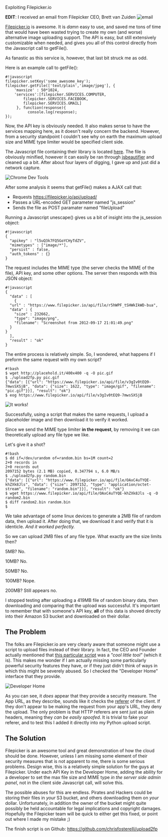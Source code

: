 Exploiting Filepicker.io

__EDIT__: I received an email from Filepicker CEO, Brett van Zuiden
![email](http://i.imgur.com/L1twK.png)

[Filepicker.io](http://filepicker.io) is awesome. It is _damn_ easy to use, and saved me tons of time that would have been wasted trying to create my own (and worse) alternative image uploading support. The API is easy, but still extensively customizable when needed, and gives you all of this control directly from the Javascript call to getFile().

As fanastic as this service is, however, that last bit struck me as odd.
<!-- Content Breaker -->

Here is an example call to getFile():

    #!javascript
    filepicker.setKey('some_awesome_key');
    filepicker.getFile(['text/plain','image/jpeg'], {
    	'maxsize' : 50*1024,
        'services':[filepicker.SERVICES.COMPUTER,
            filepicker.SERVICES.FACEBOOK,
            filepicker.SERVICES.GMAIL]
         }, function(response){
              console.log(response);
    });

Now, the API key is obviously needed. It also makes sense to have the services mapping here, as it doesn't really concern the backend. However, from a security standpoint I couldn't see why on earth the maximum upload size and MIME type limiter would be specified client side.

The Javascript file containing their library is located [here](http://api.filepicker.io/v0/filepicker.js). The file is obviously minified, however it can easily be ran through [jsbeautifier](http://jsbeautifier.org/) and cleaned up a bit. After about four layers of digging, I gave up and just did a network capture.

![Chrome Dev Tools](http://i.imgur.com/jpTNN.png)

After some analysis it seems that getFile() makes a AJAX call that:

*    Requests https://filepicker.io/api/upload/
*    Passes a URL-encoded GET parameter named "js_session"
*    Sends the file as POST paramater named "fileUpload"

Running a Javascript unescape() gives us a bit of insight into the js_session object:

    #!javascript
    {
      "apikey" : "l5uQ3k7FQ5GoYCHyTdZV",
      "mimetypes" : ["image/*"],
      "persist" : false,
      "auth_tokens" : {}
    }  

The request includes the MIME type (the server checks the MIME of the file), API key, and some other options.
The server then responds with this JSON object:

    #!javascript
    {
      "data" : [
        {
	  "url" : "https://www.filepicker.io/api/file/r5hWPF_tSHWkIkWD-bua",
	  "data" : {
	    "size" : 232662,
	    "type": "image/png",
	    "filename": "Screenshot from 2012-09-17 21:01:49.png"
	  }
	}
      ], 
      "result" : "ok"
    } 

The entire process is relatively simple.
So, I wondered, what happens if I preform the same request with my own script?

    #!bash
    $ wget http://placehold.it/400x400 -q -O pic.gif
    $ ./upload2fp.py pic.gif 
    {"data": [{"url": "https://www.filepicker.io/api/file/v3gIv0tEQ9-7mwsSXSjB", "data": {"size": 1622, "type": "image/gif", "filename": "pic.gif"}}], "result": "ok"}
    $ eog https://www.filepicker.io/api/file/v3gIv0tEQ9-7mwsSXSjB 

![It works!](http://i.imgur.com/reUKB.png)

Successfully, using a script that makes the same requests, I upload a placeholder image and then download it to verify it worked.

Since we send the MIME type limiter __in the request__, by removing it we can theoretically upload any file type we like.

Let's give it a shot?

    #!bash
    $ dd if=/dev/urandom of=random.bin bs=1M count=2
    2+0 records in
    2+0 records out
    2097152 bytes (2.1 MB) copied, 0.347794 s, 6.0 MB/s
    $ ./upload2fp.py random.bin
    {"data": [{"url": "https://www.filepicker.io/api/file/OAxC4uTYQE-khZXk8Jls", "data": {"size": 2097152, "type": "application/octet-stream", "filename": "random.bin"}}], "result": "ok"}
    $ wget https://www.filepicker.io/api/file/OAxC4uTYQE-khZXk8Jls -q -O random2.bin
    $ diff random2.bin random.bin 
    $ 

We take advantage of some linux devices to generate a 2MB file of random data, then upload it.
After doing that, we download it and verify that it is identicle. _And it worked perfectly._

So we can upload 2MB files of any file type. What exactly are the size limits then?

5MB? No.

10MB? No.

50MB? No.

100MB? Nope.

200MB? Still appears no.


I stopped testing after uploading a 419MB file of random binary data, then downloading and comparing that the upload was successful. It's important to remember that with someone's API key, __all__ of this data is shoved directly into their Amazon S3 bucket and downloaded on their dollar.

## The Problem

The folks are Filepicker.io are very clearly aware that someone might use a script to upload files instead of their library. In fact, the CEO and Founder actually mentioned that [this particular script](https://github.com/uams/geturl) was a _"cool little tool"_ (which it is). This makes me wonder if I am actually missing some particularly powerful security features they have, or if they just didn't think of ways in which this might be severely abused. So I checked the "Developer Home" interface that they provide.

![Developer Home](http://i.imgur.com/xpwvy.png)

As you can see, it _does_ appear that they provide a security measure. The App URL, as they describe, sounds like it checks the [referer](http://en.wikipedia.org/wiki/HTTP_referer) of the client. If they don't appear to be making the request from your app's URL, they deny the upload. The only problem is that HTTP referers are sent just as plain headers, meaning they _can be easily spoofed_. It is trivial to fake your referer, and to test this I added it directly into my Python upload script.

## The Solution

Filepicker is an awesome tool and great demonstration of how the cloud should be done. However, unless I am missing some element of their security measures that is not apparent to me, there is some serious problems. Design wise, this is a relatively simple solution for the guys at Filepicker. Under each API Key in the Developer Home, adding the ability for a developer to set the max file size and MIME type _in the server side admin panel_, not in the client side Javascript call, will solve this.

The possible abuses for this are endless. Pirates and Hackers could be storing their files in _your_ S3 bucket, and others downloading them on _your_ dollar. Unfortunately, in addition the owner of the bucket might quite possibly be held accountable for legal implications and copyright damages. Hopefully the Filepicker team will be quick to either get this fixed, or point out where I made my mistake ;)

The finish script is on Github: https://github.com/chrisfosterelli/upload2fp
